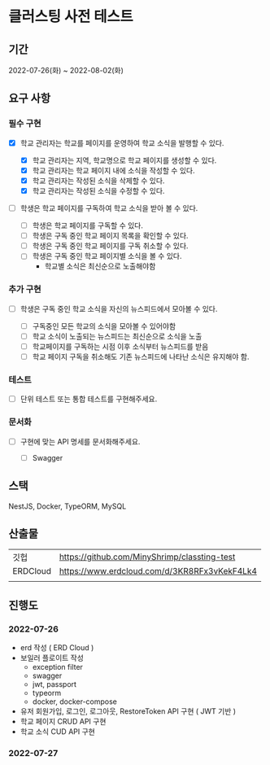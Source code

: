 # 클러스팅 사전 테스트

## 기간

2022-07-26(화) ~ 2022-08-02(화)

## 요구 사항

### 필수 구현

-   [x] 학교 관리자는 학교를 페이지를 운영하여 학교 소식을 발행할 수 있다.

    -   [x] 학교 관리자는 지역, 학교명으로 학교 페이지를 생성할 수 있다.
    -   [x] 학교 관리자는 학교 페이지 내에 소식을 작성할 수 있다.
    -   [x] 학교 관리자는 작성된 소식을 삭제할 수 있다.
    -   [x] 학교 관리자는 작성된 소식을 수정할 수 있다.

-   [ ] 학생은 학교 페이지를 구독하여 학교 소식을 받아 볼 수 있다.

    -   [ ] 학생은 학교 페이지를 구독할 수 있다.
    -   [ ] 학생은 구독 중인 학교 페이지 목록을 확인할 수 있다.
    -   [ ] 학생은 구독 중인 학교 페이지를 구독 취소할 수 있다.
    -   [ ] 학생은 구독 중인 학교 페이지별 소식을 볼 수 있다.
        -   학교별 소식은 최신순으로 노출해야함

### 추가 구현

-   [ ] 학생은 구독 중인 학교 소식을 자신의 뉴스피드에서 모아볼 수 있다.

    -   [ ] 구독중인 모든 학교의 소식을 모아볼 수 있어야함
    -   [ ] 학교 소식이 노출되는 뉴스피드는 최신순으로 소식을 노출
    -   [ ] 학교페이지를 구독하는 시점 이후 소식부터 뉴스피드를 받음
    -   [ ] 학교 페이지 구독을 취소해도 기존 뉴스피드에 나타난 소식은 유지해야 함.

### 테스트

-   [ ] 단위 테스트 또는 통합 테스트를 구현해주세요.

### 문서화

-   [ ] 구현에 맞는 API 명세를 문서화해주세요.

    -   [ ] Swagger

## 스택

NestJS, Docker, TypeORM, MySQL

## 산출물

|          |                                              |
| -------- | -------------------------------------------- |
| 깃헙     | https://github.com/MinyShrimp/classting-test |
| ERDCloud | https://www.erdcloud.com/d/3KR8RFx3vKekF4Lk4 |
|          |                                              |

## 진행도

### 2022-07-26

-   erd 작성 ( ERD Cloud )
-   보일러 플로이트 작성
    -   exception filter
    -   swagger
    -   jwt, passport
    -   typeorm
    -   docker, docker-compose
-   유저 회원가입, 로그인, 로그아웃, RestoreToken API 구현 ( JWT 기반 )
-   학교 페이지 CRUD API 구현
-   학교 소식 CUD API 구현

### 2022-07-27

